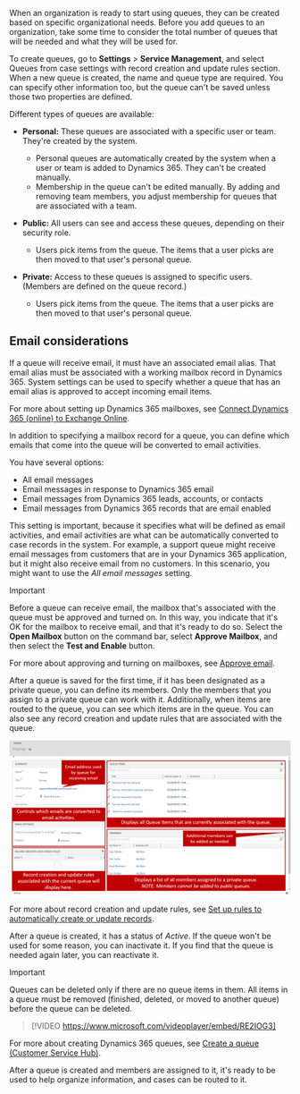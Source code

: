 When an organization is ready to start using queues, they can be created based on specific organizational needs. Before you add queues to an organization, take some time to consider the total number of queues that will be needed and what they will be used for.

To create queues, go to **Settings** \> **Service Management**, and select Queues from case settings with record creation and update rules section. When a new queue is created, the name and queue type are required. You can specify other information too, but the queue can't be saved unless those two properties are defined.

Different types of queues are available:

- **Personal:** These queues are associated with a specific user or team. They're created by the system.

    - Personal queues are automatically created by the system when a user or team is added to Dynamics 365. They can't be created manually.
    - Membership in the queue can't be edited manually. By adding and removing team members, you adjust membership for queues that are associated with a team.

- **Public:** All users can see and access these queues, depending on their security role.

    - Users pick items from the queue. The items that a user picks are then moved to that user's personal queue.

- **Private:** Access to these queues is assigned to specific users. (Members are defined on the queue record.)

    - Users pick items from the queue. The items that a user picks are then moved to that user's personal queue.

## Email considerations

If a queue will receive email, it must have an associated email alias. That email alias must be associated with a working mailbox record in Dynamics 365. System settings can be used to specify whether a queue that has an email alias is approved to accept incoming email items.

For more about setting up Dynamics 365 mailboxes, see [Connect Dynamics 365 (online) to Exchange Online](https://docs.microsoft.com/dynamics365/customer-engagement/admin/connect-exchange-online).

In addition to specifying a mailbox record for a queue, you can define which emails that come into the queue will be converted to email activities.

You have several options:

- All email messages
- Email messages in response to Dynamics 365 email
- Email messages from Dynamics 365 leads, accounts, or contacts
- Email messages from Dynamics 365 records that are email enabled

This setting is important, because it specifies what will be defined as email activities, and email activities are what can be automatically converted to case records in the system. For example, a support queue might receive email messages from customers that are in your Dynamics 365 application, but it might also receive email from no customers. In this scenario, you might want to use the *All email messages* setting.

> [!IMPORTANT] 
> Before a queue can receive email, the mailbox that's associated with the queue must be approved and turned on. In this way, you indicate that it's OK for the mailbox to receive email, and that it's ready to do so. Select the **Open Mailbox** button on the command bar, select **Approve Mailbox**, and then select the **Test and Enable** button.

For more about approving and turning on mailboxes, see [Approve email](https://docs.microsoft.com/dynamics365/customer-engagement/admin/connect-exchange-online#approve-email).

After a queue is saved for the first time, if it has been designated as a private queue, you can define its members. Only the members that you assign to a private queue can work with it. Additionally, when items are routed to the queue, you can see which items are in the queue. You can also see any record creation and update rules that are associated with the queue.

![Queue page](../media/Qu-unit3-1.png)

For more about record creation and update rules, see [Set up rules to automatically create or update records](https://docs.microsoft.com/dynamics365/customer-engagement/customer-service/set-up-rules-to-automatically-create-or-update-records).

After a queue is created, it has a status of *Active*. If the queue won't be used for some reason, you can inactivate it. If you find that the queue is needed again later, you can reactivate it.

> [!IMPORTANT] 
> Queues can be deleted only if there are no queue items in them. All items in a queue must be removed (finished, deleted, or moved to another queue) before the queue can be deleted.

> [!VIDEO https://www.microsoft.com/videoplayer/embed/RE2IOG3]

For more about creating Dynamics 365 queues, see [Create a queue (Customer Service Hub)](https://docs.microsoft.com/dynamics365/customer-engagement/customer-service/set-up-queues-manage-activities-cases#create-a-queue-customer-service-hub).

After a queue is created and members are assigned to it, it's ready to be used to help organize information, and cases can be routed to it.
